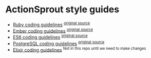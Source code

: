 # ActionSprout style guides

- [Ruby coding guidelines](ruby.md)
  <sup>[original source](https://github.com/bbatsov/ruby-style-guide)</sup>
- [Ember coding guidelines](ember.md)
  <sup>[original source](https://github.com/DockYard/styleguides/blob/master/engineering/ember.md)
- [ES6 coding guidelines](es6.md)
  <sup>[original source](https://github.com/elierotenberg/coding-styles)</sup>
- [PostgreSQL coding guidelines](postgres.md)
  <sup>[original source](https://github.com/elierotenberg/coding-styles)</sup>
- [Elixir coding guidelines](https://github.com/rrrene/elixir-style-guide)
  <sup>Not in this repo until we need to make changes</sup>

